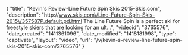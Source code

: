 {
    "title": "Kevin's Review-Line Future Spin Skis 2015-Skis.com",
    "description": "http:\/\/www.skis.com\/Line-Future-Spin-Skis-2015\/357587P,default,pd.html The Line Future Spin is a perfect ski for freestyle skiers that are looking for an ult...",
    "videoid": "3765576",
    "date_created": "1411361096",
    "date_modified": "1418181998",
    "type": "captivate",
    "layout": "video",
    "url": "\/v\/kevin-s-review-line-future-spin-skis-2015-skis-com\/3765576"
}